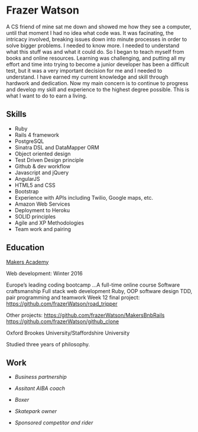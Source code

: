 # Frazer Watson

A CS friend of mine sat me down and showed me how they see a computer, until that moment I had no idea what code was.
It was facinating, the intricacy involved, breaking issues down into minute processes in order to solve bigger problems. I needed to know more. I needed to understand what this stuff was and what it could do. So I began to teach myself from books and online resources. Learning was challenging, and putting all my effort and time into trying to become a junior developer has been a difficult test, but it was a very important decision for me and I needed to understand. I have earned my current knowledge and skill through hardwork and dedication. Now my main concern is to continue to progress and develop my skill and experience to the highest degree possible. This is what I want to do to earn a living.

## Skills

- Ruby
- Rails 4 framework
- PostgreSQL
- Sinatra DSL and DataMapper ORM
- Object oriented design
- Test Driven Design principle
- Github & dev workflow
- Javascript and jQuery
- AngularJS
- HTML5 and CSS
- Bootstrap
- Experience with APIs including Twilio, Google maps, etc.
- Amazon Web Services
- Deployment to Heroku
- SOLID principles
- Agile and XP Methodologies
- Team work and pairing

## Education

[Makers Academy](http://www.makersacademy.com/employers/)

Web development: Winter 2016
  
Europe’s leading coding bootcamp
...A full-time online course
Software craftsmanship 
Full stack web development
Ruby, OOP software design
TDD, pair programming and teamwork
Week 12 final project: https://github.com/frazerWatson/road_tripper

Other projects: 
https://github.com/frazerWatson/MakersBnbRails
https://github.com/frazerWatson/github_clone

Oxford Brookes University/Staffordshire University

Studied three years of philosophy. 

## Work

- *Business partnership*

- *Assitant AIBA coach*

- *Boxer*

- *Skatepark owner*  

- *Sponsored competitor and rider*
